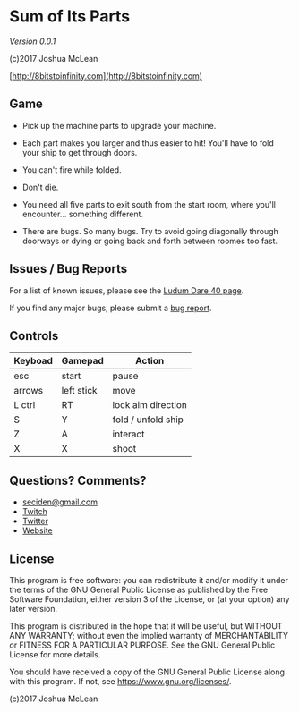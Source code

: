 # Sum of Its Parts

*Version 0.0.1*

(c)2017 Joshua McLean

[http://8bitstoinfinity.com](http://8bitstoinfinity.com)


## Game

- Pick up the machine parts to upgrade your machine. 

- Each part makes you larger and thus easier to hit! You'll have to fold your ship to get through doors.

- You can't fire while folded.

- Don't die.

- You need all five parts to exit south from the start room, where you'll encounter... something different.

- There are bugs. So many bugs. Try to avoid going diagonally through doorways or dying or going back and forth between roomes too fast.

## Issues / Bug Reports

For a list of known issues, please see the [Ludum Dare 40 page](https://ldjam.com/events/ludum-dare/40/$50848).

If you find any major bugs, please submit a [bug report](https://bitbucket.org/joshua_mclean/sum-of-its-parts/issues/new).

## Controls

|Keyboad|Gamepad      |Action                  |
|-------|-------------|------------------------|
|esc    |start        |pause                   |
|arrows |left stick   |move                    |
|L ctrl |RT           |lock aim direction      |
|S      |Y            |fold / unfold ship      |
|Z      |A            |interact                |
|X      |X            |shoot                   |


## Questions? Comments?

- [seciden@gmail.com](seciden@gmail.com)
- [Twitch](https://www.twitch.com/MrJoshuaMcLean)
- [Twitter](https://www.twitter.com/MrJoshuaMcLean)
- [Website](http://MrJoshuaMcLean.com)

## License

This program is free software: you can redistribute it and/or modify
it under the terms of the GNU General Public License as published by
the Free Software Foundation, either version 3 of the License, or
(at your option) any later version.

This program is distributed in the hope that it will be useful,
but WITHOUT ANY WARRANTY; without even the implied warranty of
MERCHANTABILITY or FITNESS FOR A PARTICULAR PURPOSE. See the
GNU General Public License for more details.

You should have received a copy of the GNU General Public License
along with this program. If not, see <https://www.gnu.org/licenses/>.

(c)2017 Joshua McLean
